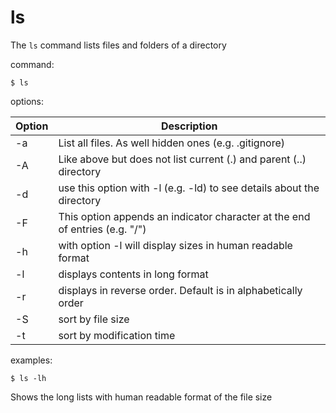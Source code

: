 # ls 

The `ls` command lists files and folders of a directory

command:

```Shell
$ ls
````

options:

Option | Description
------ | ---------------------------------------------------------------------------
-a     | List all files. As well hidden ones (e.g. .gitignore)
-A     | Like above but does not list current (.) and parent (..) directory
-d     | use this option with -l (e.g. -ld) to see details about the directory
-F     | This option appends an indicator character at the end of entries (e.g. "/")
-h     | with option -l will display sizes in human readable format
-l     | displays contents in long format
-r     | displays in reverse order. Default is in alphabetically order
-S     | sort by file size
-t     | sort by modification time

examples:
```Shell
$ ls -lh
```
Shows the long lists with human readable format of the file size
